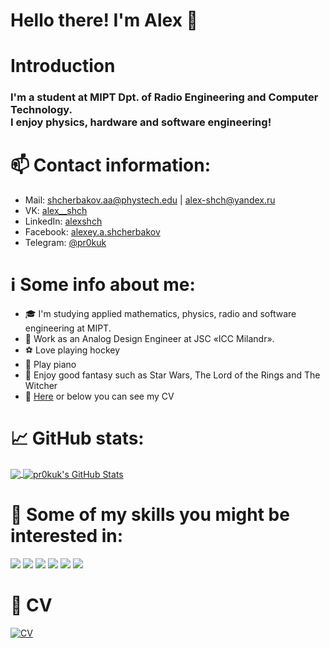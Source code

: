 # Hello there! I'm Alex :wave:

# Introduction 

### I'm a student at MIPT Dpt. of Radio Engineering and Computer Technology. <br>I enjoy physics, hardware and software engineering!

# :mailbox: Contact information:

* Mail: shcherbakov.aa@phystech.edu | alex-shch@yandex.ru
* VK: [alex__shch](https://vk.com/alex__shch)
* LinkedIn: [alexshch](https://linkedlin.com/in/alexshch)
* Facebook: [alexey.a.shcherbakov](https://facebook.com/alexey.a.shcherbakov)
* Telegram: [@pr0kuk](https://t.me/pr0kuk)

# :information_source: Some info about me:
* :mortar_board: I'm studying applied mathematics, physics, radio and software engineering at MIPT.<br>
* :office: Work as an Analog Design Engineer at JSC «ICC Milandr».
* :soccer: Love playing hockey
* :musical_keyboard: Play piano
* :closed_book: Enjoy good fantasy such as Star Wars, The Lord of the Rings and The Witcher
* :bookmark_tabs: [Here](https://github.com/pr0kuk/about_me/blob/main/shcherbakov_cv.pdf) or below you can see my CV

# :chart_with_upwards_trend: GitHub stats:

<a href="https://github.com/pr0kuk/about_me">
  <img align="center" src="https://github-readme-stats.vercel.app/api/top-langs/?username=pr0kuk&hide=java,html,tex&title_color=ffffff&text_color=c9cacc&icon_color=2bbc8a&bg_color=1d1f21&langs_count=3" />
</a>
<a href="https://github.com/pr0kuk/about_me">
  <img align="center" src="https://github-readme-stats.vercel.app/api?username=pr0kuk&show_icons=true&line_height=27&count_private=true&title_color=ffffff&text_color=c9cacc&icon_color=2bbc8a&bg_color=1d1f21" alt="pr0kuk's GitHub Stats" />
</a>    

# :wrench: Some of my skills you might be interested in:
![](https://img.shields.io/badge/OS-Linux-informational?style=flat&logo=linux&logoColor=white&color=2bbc8a)
![](https://img.shields.io/badge/Code-C-informational?style=flat&logo=c&logoColor=white&color=2bbc8a)
![](https://img.shields.io/badge/Code-C++-informational?style=flat&logo=c++&logoColor=white&color=2bbc8a)
![](https://img.shields.io/badge/DevOps-git-informational?style=flat&logo=git&logoColor=white&color=2bbc8a)
![](https://img.shields.io/badge/Scripting-bash-informational?style=flat&logo=gnu-bash&logoColor=white&color=2bbc8a)
![](https://img.shields.io/badge/Code-Make-informational?style=flat&logo=cmake&logoColor=white&color=2bbc8a)


# :bookmark_tabs: CV
[![CV](https://github.com/pr0kuk/about_me/blob/main/shcherbakov_cv_preview.png)](https://github.com/pr0kuk/about_me/blob/main/shcherbakov_cv.pdf)
